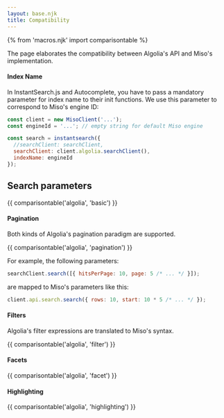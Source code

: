 ```yaml
---
layout: base.njk
title: Compatibility
---
```

{% from 'macros.njk' import comparisontable %}

The page elaborates the compatibility between Algolia's API and Miso's implementation.

#### Index Name
In InstantSearch.js and Autocomplete, you have to pass a mandatory parameter for index name to their init functions. We use this parameter to correspond to Miso's engine ID:

```js
const client = new MisoClient('...');
const engineId = '...'; // empty string for default Miso engine

const search = instantsearch({
  //searchClient: searchClient,
  searchClient: client.algolia.searchClient(),
  indexName: engineId
});
```

## Search parameters
{{ comparisontable('algolia', 'basic') }}

#### Pagination
Both kinds of Algolia's pagination paradigm are supported.

{{ comparisontable('algolia', 'pagination') }}

For example, the following parameters:
```js
searchClient.search([{ hitsPerPage: 10, page: 5 /* ... */ }]);
```

are mapped to Miso's parameters like this:
```js
client.api.search.search({ rows: 10, start: 10 * 5 /* ... */ });
```

#### Filters
Algolia's filter expressions are translated to Miso's syntax.

{{ comparisontable('algolia', 'filter') }}

#### Facets
{{ comparisontable('algolia', 'facet') }}

#### Highlighting
{{ comparisontable('algolia', 'highlighting') }}

